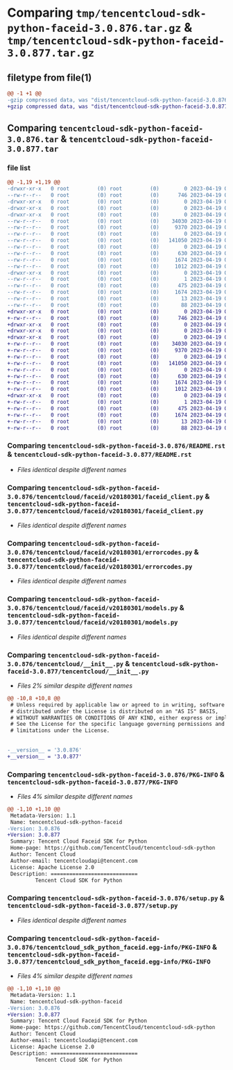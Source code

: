 # Comparing `tmp/tencentcloud-sdk-python-faceid-3.0.876.tar.gz` & `tmp/tencentcloud-sdk-python-faceid-3.0.877.tar.gz`

## filetype from file(1)

```diff
@@ -1 +1 @@
-gzip compressed data, was "dist/tencentcloud-sdk-python-faceid-3.0.876.tar", last modified: Wed Apr 19 00:27:41 2023, max compression
+gzip compressed data, was "dist/tencentcloud-sdk-python-faceid-3.0.877.tar", last modified: Wed Apr 19 09:17:00 2023, max compression
```

## Comparing `tencentcloud-sdk-python-faceid-3.0.876.tar` & `tencentcloud-sdk-python-faceid-3.0.877.tar`

### file list

```diff
@@ -1,19 +1,19 @@
-drwxr-xr-x   0 root         (0) root         (0)        0 2023-04-19 00:27:41.000000 tencentcloud-sdk-python-faceid-3.0.876/
--rw-r--r--   0 root         (0) root         (0)      746 2023-04-19 00:27:41.000000 tencentcloud-sdk-python-faceid-3.0.876/README.rst
-drwxr-xr-x   0 root         (0) root         (0)        0 2023-04-19 00:27:41.000000 tencentcloud-sdk-python-faceid-3.0.876/tencentcloud/
-drwxr-xr-x   0 root         (0) root         (0)        0 2023-04-19 00:27:41.000000 tencentcloud-sdk-python-faceid-3.0.876/tencentcloud/faceid/
-drwxr-xr-x   0 root         (0) root         (0)        0 2023-04-19 00:27:41.000000 tencentcloud-sdk-python-faceid-3.0.876/tencentcloud/faceid/v20180301/
--rw-r--r--   0 root         (0) root         (0)    34030 2023-04-19 00:27:41.000000 tencentcloud-sdk-python-faceid-3.0.876/tencentcloud/faceid/v20180301/faceid_client.py
--rw-r--r--   0 root         (0) root         (0)     9370 2023-04-19 00:27:41.000000 tencentcloud-sdk-python-faceid-3.0.876/tencentcloud/faceid/v20180301/errorcodes.py
--rw-r--r--   0 root         (0) root         (0)        0 2023-04-19 00:27:41.000000 tencentcloud-sdk-python-faceid-3.0.876/tencentcloud/faceid/v20180301/__init__.py
--rw-r--r--   0 root         (0) root         (0)   141050 2023-04-19 00:27:41.000000 tencentcloud-sdk-python-faceid-3.0.876/tencentcloud/faceid/v20180301/models.py
--rw-r--r--   0 root         (0) root         (0)        0 2023-04-19 00:27:41.000000 tencentcloud-sdk-python-faceid-3.0.876/tencentcloud/faceid/__init__.py
--rw-r--r--   0 root         (0) root         (0)      630 2023-04-19 00:27:41.000000 tencentcloud-sdk-python-faceid-3.0.876/tencentcloud/__init__.py
--rw-r--r--   0 root         (0) root         (0)     1674 2023-04-19 00:27:41.000000 tencentcloud-sdk-python-faceid-3.0.876/PKG-INFO
--rw-r--r--   0 root         (0) root         (0)     1012 2023-04-19 00:27:41.000000 tencentcloud-sdk-python-faceid-3.0.876/setup.py
-drwxr-xr-x   0 root         (0) root         (0)        0 2023-04-19 00:27:41.000000 tencentcloud-sdk-python-faceid-3.0.876/tencentcloud_sdk_python_faceid.egg-info/
--rw-r--r--   0 root         (0) root         (0)        1 2023-04-19 00:27:41.000000 tencentcloud-sdk-python-faceid-3.0.876/tencentcloud_sdk_python_faceid.egg-info/dependency_links.txt
--rw-r--r--   0 root         (0) root         (0)      475 2023-04-19 00:27:41.000000 tencentcloud-sdk-python-faceid-3.0.876/tencentcloud_sdk_python_faceid.egg-info/SOURCES.txt
--rw-r--r--   0 root         (0) root         (0)     1674 2023-04-19 00:27:41.000000 tencentcloud-sdk-python-faceid-3.0.876/tencentcloud_sdk_python_faceid.egg-info/PKG-INFO
--rw-r--r--   0 root         (0) root         (0)       13 2023-04-19 00:27:41.000000 tencentcloud-sdk-python-faceid-3.0.876/tencentcloud_sdk_python_faceid.egg-info/top_level.txt
--rw-r--r--   0 root         (0) root         (0)       88 2023-04-19 00:27:41.000000 tencentcloud-sdk-python-faceid-3.0.876/setup.cfg
+drwxr-xr-x   0 root         (0) root         (0)        0 2023-04-19 09:17:00.000000 tencentcloud-sdk-python-faceid-3.0.877/
+-rw-r--r--   0 root         (0) root         (0)      746 2023-04-19 09:17:00.000000 tencentcloud-sdk-python-faceid-3.0.877/README.rst
+drwxr-xr-x   0 root         (0) root         (0)        0 2023-04-19 09:17:00.000000 tencentcloud-sdk-python-faceid-3.0.877/tencentcloud/
+drwxr-xr-x   0 root         (0) root         (0)        0 2023-04-19 09:17:00.000000 tencentcloud-sdk-python-faceid-3.0.877/tencentcloud/faceid/
+drwxr-xr-x   0 root         (0) root         (0)        0 2023-04-19 09:17:00.000000 tencentcloud-sdk-python-faceid-3.0.877/tencentcloud/faceid/v20180301/
+-rw-r--r--   0 root         (0) root         (0)    34030 2023-04-19 09:17:00.000000 tencentcloud-sdk-python-faceid-3.0.877/tencentcloud/faceid/v20180301/faceid_client.py
+-rw-r--r--   0 root         (0) root         (0)     9370 2023-04-19 09:17:00.000000 tencentcloud-sdk-python-faceid-3.0.877/tencentcloud/faceid/v20180301/errorcodes.py
+-rw-r--r--   0 root         (0) root         (0)        0 2023-04-19 09:17:00.000000 tencentcloud-sdk-python-faceid-3.0.877/tencentcloud/faceid/v20180301/__init__.py
+-rw-r--r--   0 root         (0) root         (0)   141050 2023-04-19 09:17:00.000000 tencentcloud-sdk-python-faceid-3.0.877/tencentcloud/faceid/v20180301/models.py
+-rw-r--r--   0 root         (0) root         (0)        0 2023-04-19 09:17:00.000000 tencentcloud-sdk-python-faceid-3.0.877/tencentcloud/faceid/__init__.py
+-rw-r--r--   0 root         (0) root         (0)      630 2023-04-19 09:17:00.000000 tencentcloud-sdk-python-faceid-3.0.877/tencentcloud/__init__.py
+-rw-r--r--   0 root         (0) root         (0)     1674 2023-04-19 09:17:00.000000 tencentcloud-sdk-python-faceid-3.0.877/PKG-INFO
+-rw-r--r--   0 root         (0) root         (0)     1012 2023-04-19 09:17:00.000000 tencentcloud-sdk-python-faceid-3.0.877/setup.py
+drwxr-xr-x   0 root         (0) root         (0)        0 2023-04-19 09:17:00.000000 tencentcloud-sdk-python-faceid-3.0.877/tencentcloud_sdk_python_faceid.egg-info/
+-rw-r--r--   0 root         (0) root         (0)        1 2023-04-19 09:17:00.000000 tencentcloud-sdk-python-faceid-3.0.877/tencentcloud_sdk_python_faceid.egg-info/dependency_links.txt
+-rw-r--r--   0 root         (0) root         (0)      475 2023-04-19 09:17:00.000000 tencentcloud-sdk-python-faceid-3.0.877/tencentcloud_sdk_python_faceid.egg-info/SOURCES.txt
+-rw-r--r--   0 root         (0) root         (0)     1674 2023-04-19 09:17:00.000000 tencentcloud-sdk-python-faceid-3.0.877/tencentcloud_sdk_python_faceid.egg-info/PKG-INFO
+-rw-r--r--   0 root         (0) root         (0)       13 2023-04-19 09:17:00.000000 tencentcloud-sdk-python-faceid-3.0.877/tencentcloud_sdk_python_faceid.egg-info/top_level.txt
+-rw-r--r--   0 root         (0) root         (0)       88 2023-04-19 09:17:00.000000 tencentcloud-sdk-python-faceid-3.0.877/setup.cfg
```

### Comparing `tencentcloud-sdk-python-faceid-3.0.876/README.rst` & `tencentcloud-sdk-python-faceid-3.0.877/README.rst`

 * *Files identical despite different names*

### Comparing `tencentcloud-sdk-python-faceid-3.0.876/tencentcloud/faceid/v20180301/faceid_client.py` & `tencentcloud-sdk-python-faceid-3.0.877/tencentcloud/faceid/v20180301/faceid_client.py`

 * *Files identical despite different names*

### Comparing `tencentcloud-sdk-python-faceid-3.0.876/tencentcloud/faceid/v20180301/errorcodes.py` & `tencentcloud-sdk-python-faceid-3.0.877/tencentcloud/faceid/v20180301/errorcodes.py`

 * *Files identical despite different names*

### Comparing `tencentcloud-sdk-python-faceid-3.0.876/tencentcloud/faceid/v20180301/models.py` & `tencentcloud-sdk-python-faceid-3.0.877/tencentcloud/faceid/v20180301/models.py`

 * *Files identical despite different names*

### Comparing `tencentcloud-sdk-python-faceid-3.0.876/tencentcloud/__init__.py` & `tencentcloud-sdk-python-faceid-3.0.877/tencentcloud/__init__.py`

 * *Files 2% similar despite different names*

```diff
@@ -10,8 +10,8 @@
 # Unless required by applicable law or agreed to in writing, software
 # distributed under the License is distributed on an "AS IS" BASIS,
 # WITHOUT WARRANTIES OR CONDITIONS OF ANY KIND, either express or implied.
 # See the License for the specific language governing permissions and
 # limitations under the License.
 
 
-__version__ = '3.0.876'
+__version__ = '3.0.877'
```

### Comparing `tencentcloud-sdk-python-faceid-3.0.876/PKG-INFO` & `tencentcloud-sdk-python-faceid-3.0.877/PKG-INFO`

 * *Files 4% similar despite different names*

```diff
@@ -1,10 +1,10 @@
 Metadata-Version: 1.1
 Name: tencentcloud-sdk-python-faceid
-Version: 3.0.876
+Version: 3.0.877
 Summary: Tencent Cloud Faceid SDK for Python
 Home-page: https://github.com/TencentCloud/tencentcloud-sdk-python
 Author: Tencent Cloud
 Author-email: tencentcloudapi@tencent.com
 License: Apache License 2.0
 Description: ============================
         Tencent Cloud SDK for Python
```

### Comparing `tencentcloud-sdk-python-faceid-3.0.876/setup.py` & `tencentcloud-sdk-python-faceid-3.0.877/setup.py`

 * *Files identical despite different names*

### Comparing `tencentcloud-sdk-python-faceid-3.0.876/tencentcloud_sdk_python_faceid.egg-info/PKG-INFO` & `tencentcloud-sdk-python-faceid-3.0.877/tencentcloud_sdk_python_faceid.egg-info/PKG-INFO`

 * *Files 4% similar despite different names*

```diff
@@ -1,10 +1,10 @@
 Metadata-Version: 1.1
 Name: tencentcloud-sdk-python-faceid
-Version: 3.0.876
+Version: 3.0.877
 Summary: Tencent Cloud Faceid SDK for Python
 Home-page: https://github.com/TencentCloud/tencentcloud-sdk-python
 Author: Tencent Cloud
 Author-email: tencentcloudapi@tencent.com
 License: Apache License 2.0
 Description: ============================
         Tencent Cloud SDK for Python
```

